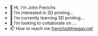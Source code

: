 - 👋 Hi, I’m John Frerichs
- 👀 I’m interested in 3D printing...
- 🌱 I’m currently learning 3D printing...
- 💞️ I’m looking to collaborate on ...
- 📫 How to reach me frerichs@hiwaay.net

<!---
JohnFrerichs/JohnFrerichs is a ✨ special ✨ repository because its `README.md` (this file) appears on your GitHub profile.
You can click the Preview link to take a look at your changes.
--->
